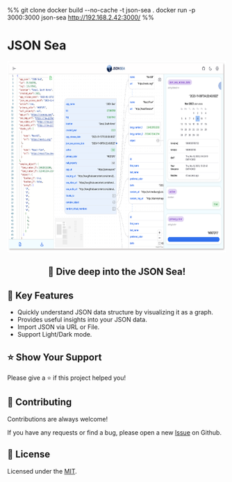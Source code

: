 %%
git clone
docker build --no-cache -t json-sea .
docker run -p 3000:3000 json-sea
http://192.168.2.42:3000/
%%


# JSON Sea

<p align="center">
  <img width="auto" height="440" src="https://raw.githubusercontent.com/altenull/json-sea/main/public/screenshot-light.png" alt="JSON Sea (light mode)" />
</p>

<h2 align="center">🌊 Dive deep into the JSON Sea!</h2>

## 🌊 Key Features

- Quickly understand JSON data structure by visualizing it as a graph.
- Provides useful insights into your JSON data.
- Import JSON via URL or File.
- Support Light/Dark mode.

## ⭐️ Show Your Support

Please give a ⭐️ if this project helped you!

## 👏 Contributing

Contributions are always welcome!

If you have any requests or find a bug, please open a new [Issue](https://github.com/altenull/json-sea/issues) on Github.

## 📝 License

Licensed under the [MIT](./LICENSE).
